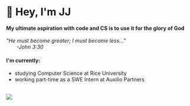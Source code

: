 # 👋 Hey, I'm JJ

**My ultimate aspiration with code and CS is to use it for the glory of God**
<br>
<br>
_"He must become greater; I must become less..."_
<br>
_&emsp;&emsp;-John 3:30_
<br>


#### I'm currently:
- studying Computer Science at Rice University
- working part-time as a SWE Intern at Auxilio Partners

<br>
<a target="_blank" href="https://www.linkedin.com/in/jonathanjang24/"><img src="https://img.shields.io/badge/LinkedIn-0077B5?style=for-the-badge&logo=linkedin&logoColor=white"/></a>

<!---
JonathanJang24/JonathanJang24 is a ✨ special ✨ repository because its `README.md` (this file) appears on your GitHub profile.
You can click the Preview link to take a look at your changes.
--->
